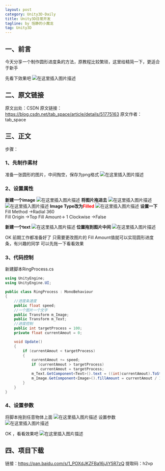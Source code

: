 ```yaml
---
layout: post
category: Unity3D-Daily
title: Unity3D日常开发
tagline: by 恬静的小魔龙
tag: Unity3D
---
```


## 一、前言
今天分享一个制作圆形进度条的方法，原教程比较繁琐，这里给精简一下，更适合于新手

先看下效果吧
![在这里插入图片描述](https://img-blog.csdnimg.cn/20190617165959212.gif)

## 二、原文链接
原文出处：CSDN
原文链接：https://blog.csdn.net/tab_space/article/details/51775163
原文作者：tab_space

## 三、正文

步骤：
### 1、先制作素材
准备一张圆形的图片，中间掏空，保存为png格式
![在这里插入图片描述](https://img-blog.csdnimg.cn/20190617170123442.png?x-oss-process=image/watermark,type_ZmFuZ3poZW5naGVpdGk,shadow_10,text_aHR0cHM6Ly9ibG9nLmNzZG4ubmV0L3E3NjQ0MjQ1Njc=,size_16,color_FFFFFF,t_70)

### 2、设置属性

**新建一个image**
![在这里插入图片描述](https://img-blog.csdnimg.cn/20190617170241138.png?x-oss-process=image/watermark,type_ZmFuZ3poZW5naGVpdGk,shadow_10,text_aHR0cHM6Ly9ibG9nLmNzZG4ubmV0L3E3NjQ0MjQ1Njc=,size_16,color_FFFFFF,t_70)
**将图片拖进去**
![在这里插入图片描述](https://img-blog.csdnimg.cn/20190617170319830.png?x-oss-process=image/watermark,type_ZmFuZ3poZW5naGVpdGk,shadow_10,text_aHR0cHM6Ly9ibG9nLmNzZG4ubmV0L3E3NjQ0MjQ1Njc=,size_16,color_FFFFFF,t_70)
![在这里插入图片描述](https://img-blog.csdnimg.cn/20190617170332666.png?x-oss-process=image/watermark,type_ZmFuZ3poZW5naGVpdGk,shadow_10,text_aHR0cHM6Ly9ibG9nLmNzZG4ubmV0L3E3NjQ0MjQ1Njc=,size_16,color_FFFFFF,t_70)
**Image Type改为<font color="red">Filled</font>**
![在这里插入图片描述](https://img-blog.csdnimg.cn/20190617170417935.png?x-oss-process=image/watermark,type_ZmFuZ3poZW5naGVpdGk,shadow_10,text_aHR0cHM6Ly9ibG9nLmNzZG4ubmV0L3E3NjQ0MjQ1Njc=,size_16,color_FFFFFF,t_70)
**设置一下**
Fill Method	->Radial 360	
Fill Origin	->Top
Fill Amount-> 1
Clockwise ->False

**新建一个text**
![在这里插入图片描述](https://img-blog.csdnimg.cn/2019061717090612.png?x-oss-process=image/watermark,type_ZmFuZ3poZW5naGVpdGk,shadow_10,text_aHR0cHM6Ly9ibG9nLmNzZG4ubmV0L3E3NjQ0MjQ1Njc=,size_16,color_FFFFFF,t_70)
**位置拖到图片中间**
![在这里插入图片描述](https://img-blog.csdnimg.cn/20190617170943322.png)

OK 前期工作都准备好了  只需要更改图片的 Fill Amount值就可以实现圆形进度条，有兴趣的同学  可以先拖一下看看效果

### 3、代码控制

新建脚本RingProcess.cs

```csharp
using UnityEngine;
using UnityEngine.UI;

public class RingProcess : MonoBehaviour
{
    //进度条速度
    public float speed;
    //一个图片一个文字
    public Transform m_Image;
    public Transform m_Text;
    //进度控制
    public int targetProcess = 100;
    private float currentAmout = 0;

    void Update()
    {
        if (currentAmout < targetProcess)
        {
            currentAmout += speed;
            if (currentAmout > targetProcess)
                currentAmout = targetProcess;
            m_Text.GetComponent<Text>().text = ((int)currentAmout).ToString() + "%";
            m_Image.GetComponent<Image>().fillAmount = currentAmout / 100.0f;
        }
    }
}

```
### 4、设置参数
将脚本拖到任意物体上面
![在这里插入图片描述](https://img-blog.csdnimg.cn/2019061717105851.png?x-oss-process=image/watermark,type_ZmFuZ3poZW5naGVpdGk,shadow_10,text_aHR0cHM6Ly9ibG9nLmNzZG4ubmV0L3E3NjQ0MjQ1Njc=,size_16,color_FFFFFF,t_70)
设置参数
![在这里插入图片描述](https://img-blog.csdnimg.cn/20190617171133112.png)

OK  ，看看效果吧
![在这里插入图片描述](https://img-blog.csdnimg.cn/20190617171315474.gif)

## 四、项目下载
链接：https://pan.baidu.com/s/1_POXdJKZFBa16jJiY5R7zQ 
提取码：h2vp 
